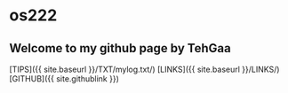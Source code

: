 # os222
## Welcome to my github page by TehGaa

 [TIPS]({{ site.baseurl }}/TXT/mylog.txt/) [LINKS]({{ site.baseurl }}/LINKS/) [GITHUB]({{ site.githublink }})

